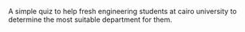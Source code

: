 A simple quiz to help fresh engineering students at cairo university to determine the most suitable department for them.
